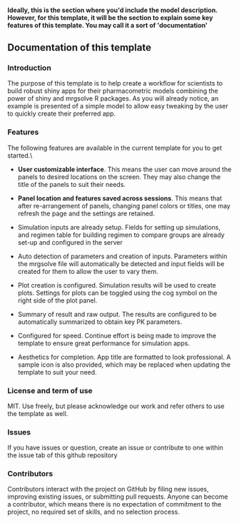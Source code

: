 #### Ideally, this is the section where you'd include the model description. However, for this template, it will be the section to explain some key features of this template. You may call it a sort of 'documentation'


## Documentation of this template

### Introduction

The purpose of this template is to help create a workflow for scientists to build robust shiny apps for their pharmacometric models combining the power of shiny and mrgsolve R packages. As you will already notice, an example is presented of a simple model to allow easy tweaking by the user to quickly create their preferred app.

### Features

The following features are available in the current template for you to get started.\

 - __User customizable interface__. This means the user can move around the panels to desired locations on the screen. They may also change the title of the panels to suit their needs. 
 - __Panel location and features saved across sessions__. This means that after re-arrangement of panels, changing panel colors or titles, one may refresh the page and the settings are retained.
 - Simulation inputs are already setup. Fields for setting up simulations, and regimen table for building regimen to compare groups are already set-up and configured in the server 
 - Auto detection of parameters and creation of inputs. Parameters within the mrgsolve file will automatically be detected and input fields will be created for them to allow the user to vary them.
 - Plot creation is configured. Simulation results will be used to create plots. Settings for plots can be toggled using the cog symbol on the right side of the plot panel. 
 - Summary of result and raw output. The results are configured to be automatically summarized to obtain key PK parameters.
 - Configured for speed. Continue effort is being made to improve the template to ensure great performance for simulation apps. 
 
 - Aesthetics for completion. App title are formatted to look professional. A sample icon is also provided, which may be replaced when updating the template to suit your need.
 
 

### License and term of use

MIT. Use freely, but please acknowledge our work and refer others to use the template as well.


### Issues

If you have issues or question, create an issue or contribute to one within the issue tab of this github repository


### Contributors

Contributors interact with the project on GitHub by filing new issues, improving existing issues, or submitting pull requests. Anyone can become a contributor, which means there is no expectation of commitment to the project, no required set of skills, and no selection process.


 



